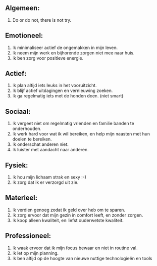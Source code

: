
Algemeen:
---------

  1. Do or do not, there is not try.

Emotioneel:
-----------

  1. Ik minimaliseer actief de ongemakken in mijn leven.
  2. Ik neem mijn werk en bijhorende zorgen niet mee naar huis.
  3. Ik ben zorg voor positieve energie.

  
Actief:
-------

  1. Ik plan altijd iets leuks in het vooruitzicht.
  2. Ik blijf actief uitdagingen en vernieuwing zoeken.
  3. Ik ga regelmatig iets met de honden doen. (niet smart)


Sociaal:
-------

  1. Ik vergeet niet om regelmatig vrienden en familie banden te onderhouden.
  2. Ik werk hard voor wat ik wil bereiken, en help mijn naasten met hun doelen te bereiken.
  3. Ik onderschat anderen niet.
  4. Ik luister met aandacht naar anderen.


Fysiek:
-------

  1. Ik hou mijn lichaam strak en sexy :-)
  2. Ik zorg dat ik er verzorgd uit zie.


Materieel:
---------

  1. Ik verdien genoeg zodat ik geld over heb om te sparen.
  2. Ik zorg ervoor dat mijn gezin in comfort leeft, en zonder zorgen.
  3. Ik koop alleen kwaliteit, en liefst ouderwetste kwaliteit.


Professioneel:
--------------

  1. Ik waak ervoor dat ik mijn focus bewaar en niet in routine val.
  2. Ik let op mijn planning.
  3. Ik ben altijd op de hoogte van nieuwe nuttige technologieën en tools
